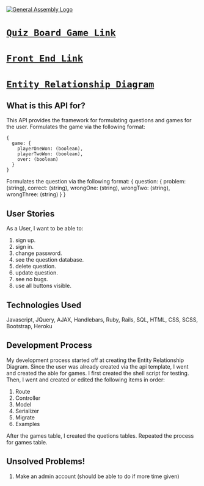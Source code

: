 [![General Assembly Logo](https://camo.githubusercontent.com/1a91b05b8f4d44b5bbfb83abac2b0996d8e26c92/687474703a2f2f692e696d6775722e636f6d2f6b6538555354712e706e67)](https://generalassemb.ly/education/web-development-immersive)

# [`Quiz Board Game Link`](https://sinyru.github.io/Quiz_Board_Browser/)
# [`Front End Link`](https://github.com/sinyru/Quiz_Board_Browser)
# [`Entity Relationship Diagram`](http://imgur.com/a/5PETj)

## What is this API for?

This API provides the framework for formulating questions and games for the user. Formulates the game via the following format:

```
{
  game: {
    playerOneWon: (boolean),
    playerTwoWon: (boolean),
    over: (boolean)
  }
}
```

Formulates the question via the following format: { question: { problem: (string), correct: (string), wrongOne: (string), wrongTwo: (string), wrongThree: (string) } }

## User Stories

As a User, I want to be able to:

1. sign up.
2. sign in.
3. change password.
4. see the question database.
5. delete question.
6. update question.
7. see no bugs.
8. use all buttons visible.

## Technologies Used

Javascript, JQuery, AJAX, Handlebars, Ruby, Rails, SQL, HTML, CSS, SCSS, Bootstrap, Heroku

## Development Process

My development process started off at creating the Entity Relationship Diagram. Since the user was already created via the api template, I went and created the able for games. I first created the shell script for testing. Then, I went and created or edited the following items in order:

1. Route
2. Controller
3. Model
4. Serializer
5. Migrate
6. Examples

After the games table, I created the quetions tables. Repeated the process for games table.

## Unsolved Problems!

1. Make an admin account (should be able to do if more time given)
